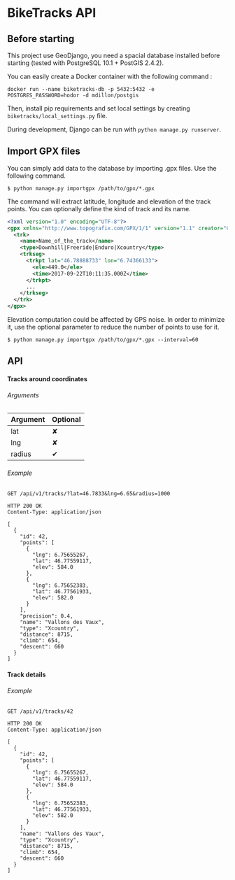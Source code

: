 # BikeTracks API

## Before starting

This project use GeoDjango, you need a spacial database installed before starting (tested with PostgreSQL 10.1 + PostGIS 2.4.2).

You can easily create a Docker container with the following command :

```shell
docker run --name biketracks-db -p 5432:5432 -e POSTGRES_PASSWORD=hodor -d mdillon/postgis
```

Then, install pip requirements and set local settings by creating ```biketracks/local_settings.py``` file.

During development, Django can be run with ```python manage.py runserver```.

## Import GPX files

You can simply add data to the database by importing .gpx files. Use the following command.

```shell
$ python manage.py importgpx /path/to/gpx/*.gpx
```

The command will extract latitude, longitude and elevation of the track points. You can optionally define the kind of track and its name.

```xml
<?xml version="1.0" encoding="UTF-8"?>
<gpx xmlns="http://www.topografix.com/GPX/1/1" version="1.1" creator="Creator_name">
  <trk>
    <name>Name_of_the_track</name>
    <type>Downhill|Freeride|Enduro|Xcountry</type>
    <trkseg>
      <trkpt lat="46.78888733" lon="6.74366133">
        <ele>449.0</ele>
        <time>2017-09-22T10:11:35.000Z</time>
      </trkpt>
      ...
    </trkseg>
  </trk>
</gpx>
```

Elevation computation could be affected by GPS noise.
In order to minimize it, use the optional parameter to reduce the number of points to use for it.

```shell
$ python manage.py importgpx /path/to/gpx/*.gpx --interval=60
```

## API

#### Tracks around coordinates

###### Arguments

| Argument | Optional |
| -------- | -------- |
| lat      | ✘        |
| lng      | ✘        |
| radius   | ✔        |

###### Example

```http
GET /api/v1/tracks/?lat=46.7833&lng=6.65&radius=1000
```

```http
HTTP 200 OK
Content-Type: application/json

[
  {
    "id": 42,
    "points": [
      {
        "lng": 6.75655267,
        "lat": 46.77559117,
        "elev": 584.0
      },
      {
        "lng": 6.75652383,
        "lat": 46.77561933,
        "elev": 582.0
      }
    ],
    "precision": 0.4,
    "name": "Vallons des Vaux",
    "type": "Xcountry",
    "distance": 8715,
    "climb": 654,
    "descent": 660
  }
]
```

#### Track details

###### Example

```http
GET /api/v1/tracks/42
```

```http
HTTP 200 OK
Content-Type: application/json

[
  {
    "id": 42,
    "points": [
      {
        "lng": 6.75655267,
        "lat": 46.77559117,
        "elev": 584.0
      },
      {
        "lng": 6.75652383,
        "lat": 46.77561933,
        "elev": 582.0
      }
    ],
    "name": "Vallons des Vaux",
    "type": "Xcountry",
    "distance": 8715,
    "climb": 654,
    "descent": 660
  }
]
```


